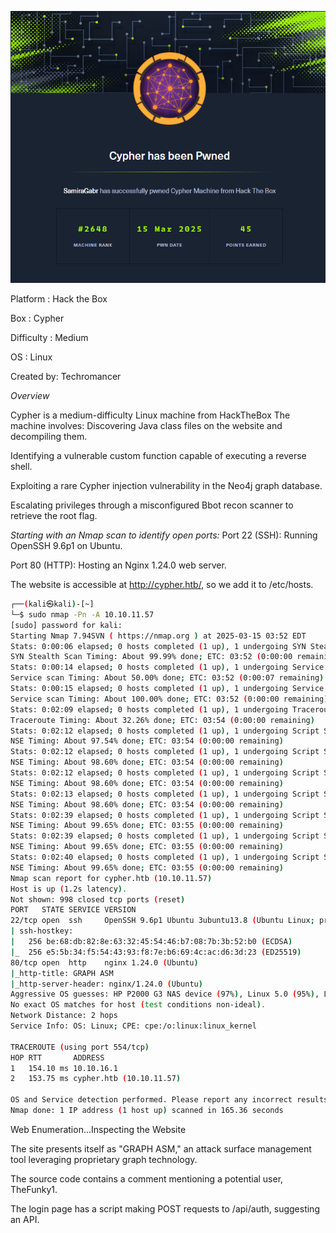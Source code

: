 ![Pwned Screen](.images/Screenshot.png)

Platform :
Hack the Box

Box :
Cypher

Difficulty :
Medium

OS :
Linux 

Created by: 
Techromancer

*Overview*

Cypher is a medium-difficulty Linux machine from HackTheBox The machine involves:
Discovering Java class files on the website and decompiling them.

Identifying a vulnerable custom function capable of executing a reverse shell.

Exploiting a rare Cypher injection vulnerability in the Neo4j graph database.

Escalating privileges through a misconfigured Bbot recon scanner to retrieve the root flag.


*Starting with an Nmap scan to identify open ports:*
Port 22 (SSH): Running OpenSSH 9.6p1 on Ubuntu.

Port 80 (HTTP): Hosting an Nginx 1.24.0 web server.

The website is accessible at http://cypher.htb/, so we add it to /etc/hosts.

```bash
┌──(kali㉿kali)-[~]
└─$ sudo nmap -Pn -A 10.10.11.57                        
[sudo] password for kali: 
Starting Nmap 7.94SVN ( https://nmap.org ) at 2025-03-15 03:52 EDT
Stats: 0:00:06 elapsed; 0 hosts completed (1 up), 1 undergoing SYN Stealth Scan
SYN Stealth Scan Timing: About 99.99% done; ETC: 03:52 (0:00:00 remaining)
Stats: 0:00:14 elapsed; 0 hosts completed (1 up), 1 undergoing Service Scan
Service scan Timing: About 50.00% done; ETC: 03:52 (0:00:07 remaining)
Stats: 0:00:15 elapsed; 0 hosts completed (1 up), 1 undergoing Service Scan
Service scan Timing: About 100.00% done; ETC: 03:52 (0:00:00 remaining)
Stats: 0:02:09 elapsed; 0 hosts completed (1 up), 1 undergoing Traceroute
Traceroute Timing: About 32.26% done; ETC: 03:54 (0:00:00 remaining)
Stats: 0:02:12 elapsed; 0 hosts completed (1 up), 1 undergoing Script Scan
NSE Timing: About 97.54% done; ETC: 03:54 (0:00:00 remaining)
Stats: 0:02:12 elapsed; 0 hosts completed (1 up), 1 undergoing Script Scan
NSE Timing: About 98.60% done; ETC: 03:54 (0:00:00 remaining)
Stats: 0:02:12 elapsed; 0 hosts completed (1 up), 1 undergoing Script Scan
NSE Timing: About 98.60% done; ETC: 03:54 (0:00:00 remaining)
Stats: 0:02:13 elapsed; 0 hosts completed (1 up), 1 undergoing Script Scan
NSE Timing: About 98.60% done; ETC: 03:54 (0:00:00 remaining)
Stats: 0:02:39 elapsed; 0 hosts completed (1 up), 1 undergoing Script Scan
NSE Timing: About 99.65% done; ETC: 03:55 (0:00:00 remaining)
Stats: 0:02:39 elapsed; 0 hosts completed (1 up), 1 undergoing Script Scan
NSE Timing: About 99.65% done; ETC: 03:55 (0:00:00 remaining)
Stats: 0:02:40 elapsed; 0 hosts completed (1 up), 1 undergoing Script Scan
NSE Timing: About 99.65% done; ETC: 03:55 (0:00:00 remaining)
Nmap scan report for cypher.htb (10.10.11.57)
Host is up (1.2s latency).
Not shown: 998 closed tcp ports (reset)
PORT   STATE SERVICE VERSION
22/tcp open  ssh     OpenSSH 9.6p1 Ubuntu 3ubuntu13.8 (Ubuntu Linux; protocol 2.0)
| ssh-hostkey: 
|   256 be:68:db:82:8e:63:32:45:54:46:b7:08:7b:3b:52:b0 (ECDSA)
|_  256 e5:5b:34:f5:54:43:93:f8:7e:b6:69:4c:ac:d6:3d:23 (ED25519)
80/tcp open  http    nginx 1.24.0 (Ubuntu)
|_http-title: GRAPH ASM
|_http-server-header: nginx/1.24.0 (Ubuntu)
Aggressive OS guesses: HP P2000 G3 NAS device (97%), Linux 5.0 (95%), Linux 5.0 - 5.4 (95%), OpenWrt 0.9 - 7.09 (Linux 2.4.30 - 2.4.34) (93%), OpenWrt White Russian 0.9 (Linux 2.4.30) (93%), OpenWrt Kamikaze 7.09 (Linux 2.6.22) (93%), Linux 4.15 - 5.8 (93%), Linux 5.3 - 5.4 (92%), Linux 2.6.32 (92%), AVM FRITZ!Box (FritzOS 6.20) (92%)
No exact OS matches for host (test conditions non-ideal).
Network Distance: 2 hops
Service Info: OS: Linux; CPE: cpe:/o:linux:linux_kernel

TRACEROUTE (using port 554/tcp)
HOP RTT       ADDRESS
1   154.10 ms 10.10.16.1
2   153.75 ms cypher.htb (10.10.11.57)

OS and Service detection performed. Please report any incorrect results at https://nmap.org/submit/ .                                                       
Nmap done: 1 IP address (1 host up) scanned in 165.36 seconds   
```
Web Enumeration...Inspecting the Website

The site presents itself as "GRAPH ASM," an attack surface management tool leveraging proprietary graph technology.

The source code contains a comment mentioning a potential user, TheFunky1.

The login page has a script making POST requests to /api/auth, suggesting an API.



